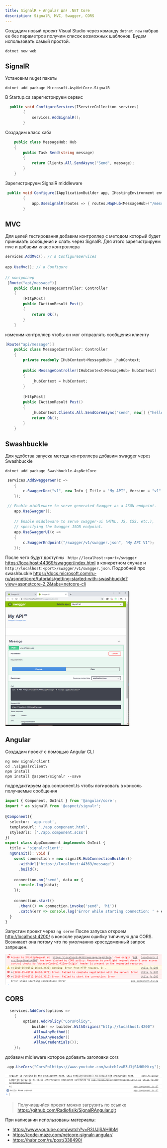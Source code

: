 ```yaml
---
title: SignalR + Angular для .NET Core
description: SignalR, MVC, Swagger, CORS
---
```


Создадим новый проект Visual Studio через команду `dotnet new` набрав ее без параметров получим список возможных шаблонов. Будем использовать самый простой.

```
dotnet new web
```

## SignalR

Установим nuget пакеты

```
dotnet add package Microsoft.AspNetCore.SignalR
```

В Startup.cs зарегистрируем сервис

```c#
  public void ConfigureServices(IServiceCollection services)
        {
            services.AddSignalR();
        }
```

Создадим класс хаба

```c#
    public class MessageHub: Hub
    {
        public Task Send(string message)
        {
            return Clients.All.SendAsync("Send", message);
        }
    }
```

Зарегистрируем SignalR middleware

```c#
 public void Configure(IApplicationBuilder app, IHostingEnvironment env)
        {
            app.UseSignalR(routes => { routes.MapHub<MessageHub>("/message"); });
        }
```

## MVC

Для целей тестирования добавим контроллер с методом который будет принимать сообщения и слать через SignalR. Для этого зарегистрируем mvc и добавим класс контроллера

```c#
services.AddMvc(); // в ConfigureServices

app.UseMvc(); // в Configure

// контроллер
 [Route("api/message")]
    public class MessageController: Controller
    {
     	[HttpPost]
        public IActionResult Post()
        {
            return Ok();
        }
    }

```

изменим контроллер чтобы он мог отправлять сообщения клиенту

```c#
[Route("api/message")]
    public class MessageController: Controller
    {
        private readonly IHubContext<MessageHub> _hubContext;

        public MessageController(IHubContext<MessageHub> hubContext)
        {
            _hubContext = hubContext;
        }

        [HttpPost]
        public IActionResult Post()
        {
            _hubContext.Clients.All.SendCoreAsync("send", new[] {"hello from server"});
            return Ok();
        }
    }
```



## Swashbuckle

Для удобства запуска метода контроллера добавим swagger через Swashbuckle 

```
dotnet add package Swashbuckle.AspNetCore
```

```c#
 services.AddSwaggerGen(c =>
    {
        c.SwaggerDoc("v1", new Info { Title = "My API", Version = "v1" });
    });
```

```c#
 // Enable middleware to serve generated Swagger as a JSON endpoint.
    app.UseSwagger();

    // Enable middleware to serve swagger-ui (HTML, JS, CSS, etc.), 
    // specifying the Swagger JSON endpoint.
    app.UseSwaggerUI(c =>
    {
        c.SwaggerEndpoint("/swagger/v1/swagger.json", "My API V1");
    });
```

После чего будут доступны ` http://localhost:<port>/swagger` <https://localhost:44369/swagger/index.html> в конкретном случае и `http://localhost:<port>/swagger/v1/swagger.json`. Подробней про swashbuckle <https://docs.microsoft.com/ru-ru/aspnet/core/tutorials/getting-started-with-swashbuckle?view=aspnetcore-2.2&tabs=netcore-cli>

![swagger](swagger.png)

## Angular

Создадим проект с помощью Angular CLI

```
ng new signalrclient
cd .\signalrclient\
npm install
npm install @aspnet/signalr --save
```

подредактируем app.component.ts чтобы логировать в консоль получаемые сообщения

```typescript
import { Component, OnInit } from '@angular/core';
import * as signalR from '@aspnet/signalr';

@Component({
  selector: 'app-root',
  templateUrl: './app.component.html',
  styleUrls: ['./app.component.scss']
})
export class AppComponent implements OnInit {
  title = 'signalrclient';
  ngOnInit(): void {
    const connection = new signalR.HubConnectionBuilder()
      .withUrl('https://localhost:44369/message')
      .build();

    connection.on('send', data => {
      console.log(data);
    });

    connection.start()
      .then(() => connection.invoke('send', 'hi'))
      .catch(err => console.log('Error while starting connection: ' + err));
  }
}
```
Запустим проект через `ng serve` После запуска откроем <http://localhost:4200/>  в консоле увидим ошибку типичную для CORS. Возникает она потому что по умолчанию кроссдоменный запрос запрещен.

![error](error.png)

## CORS

```c#
  services.AddCors(options =>
    {
        options.AddPolicy("CorsPolicy",
            builder => builder.WithOrigins("http://localhost:4200")
            .AllowAnyMethod()
            .AllowAnyHeader()
            .AllowCredentials());
    });
```

добавим midleware которое добавить заголовки cors

```c#
 app.UseCors("CorsPolhttps://www.youtube.com/watch?v=R3UJjSAH6bMicy");
```

![resultconsole](resultconsole.png)

> Получившийся проект можно загрузить по ссылке https://github.com/Radiofisik/SignalRAngular.git



При написании использованы материалы:

- <https://www.youtube.com/watch?v=R3UJjSAH6bM>
- <https://code-maze.com/netcore-signalr-angular/>
- <https://habr.com/ru/post/338490/>

  